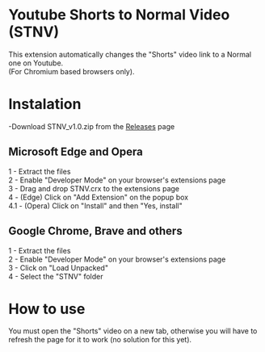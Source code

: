# Youtube Shorts to Normal Video (STNV)
This extension automatically changes the "Shorts" video link to a Normal one on Youtube. </br>
(For Chromium based browsers only).

# Instalation

-Download STNV_v1.0.zip from the [Releases](https://github.com/tadehack/Youtube-Shorts-to-Normal-Video/releases/tag/1.0) page

## Microsoft Edge and Opera
1 - Extract the files </br>
2 - Enable "Developer Mode" on your browser's extensions page </br>
3 - Drag and drop STNV.crx to the extensions page </br>
4 - (Edge) Click on "Add Extension" on the popup box </br>
4.1 - (Opera) Click on "Install" and then "Yes, install"

## Google Chrome, Brave and others
1 - Extract the files </br>
2 - Enable "Developer Mode" on your browser's extensions page </br>
3 - Click on "Load Unpacked" </br>
4 - Select the "STNV" folder </br>

# How to use
You must open the "Shorts" video on a new tab, otherwise you will have to refresh the page for it to work (no solution for this yet).
